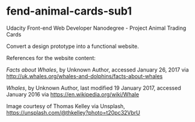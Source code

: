 # fend-animal-cards-sub1
Udacity Front-end Web Developer Nanodegree - Project Animal Trading Cards

Convert a design prototype into a functional website.

References for the website content:

*Facts about Whales*, by Unknown Author, accessed January 26, 2017 via http://uk.whales.org/whales-and-dolphins/facts-about-whales

*Whales*, by Unknown Author, last modified 19 January 2017, accessed January 2016 via https://en.wikipedia.org/wiki/Whale

Image courtesy of Thomas Kelley via Unsplash, https://unsplash.com/@thkelley?photo=t20pc32VbrU
